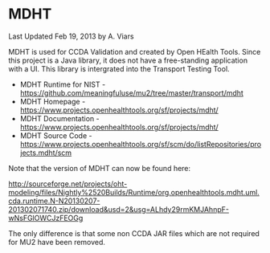 MDHT
====

Last Updated Feb 19, 2013 by A. Viars


MDHT is used for CCDA Validation and created by Open HEalth Tools. Since this
project is a Java library, it does not have a free-standing application with a
UI.  This library is intergrated into the Transport Testing Tool.

+ MDHT Runtime for NIST - https://github.com/meaningfuluse/mu2/tree/master/transport/mdht
+ MDHT Homepage - https://www.projects.openhealthtools.org/sf/projects/mdht/
+ MDHT Documentation - https://www.projects.openhealthtools.org/sf/projects/mdht/
+ MDHT Source Code - https://www.projects.openhealthtools.org/sf/scm/do/listRepositories/projects.mdht/scm


Note that the version of MDHT can now be found here:


http://sourceforge.net/projects/oht-modeling/files/Nightly%2520Builds/Runtime/org.openhealthtools.mdht.uml.cda.runtime.N-N20130207-201302071740.zip/download&usd=2&usg=ALhdy29rmKMJAhnpF-wNsFGlOWCJzFEOGg

The only difference is that some non CCDA JAR files which are not required for MU2 have been removed. 